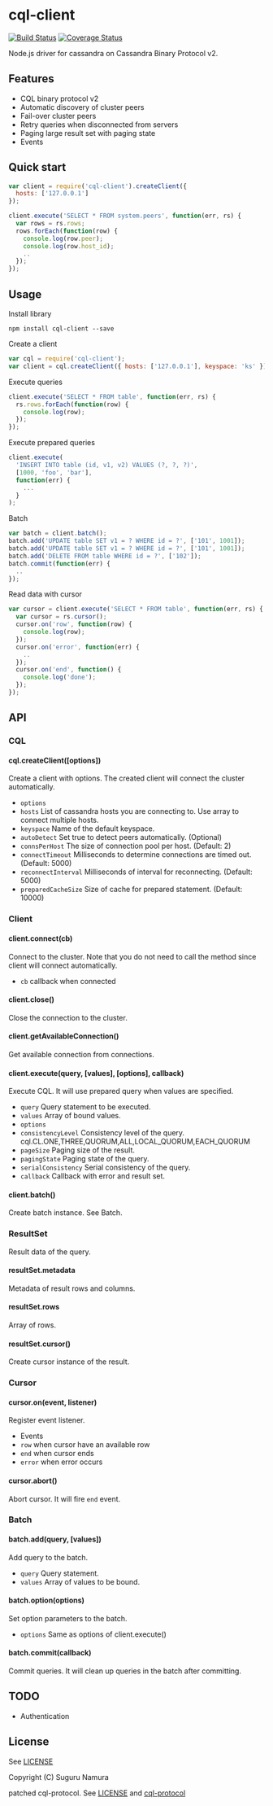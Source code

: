 cql-client
==========

[![Build Status](https://travis-ci.org/suguru/cql-client.png)](https://travis-ci.org/suguru/cql-client)
[![Coverage Status](https://coveralls.io/repos/suguru/cql-client/badge.png)](https://coveralls.io/r/suguru/cql-client)

Node.js driver for cassandra on Cassandra Binary Protocol v2.

Features
----------

- CQL binary protocol v2
- Automatic discovery of cluster peers
- Fail-over cluster peers
- Retry queries when disconnected from servers
- Paging large result set with paging state
- Events

Quick start
----------

```js
var client = require('cql-client').createClient({
  hosts: ['127.0.0.1']
});

client.execute('SELECT * FROM system.peers', function(err, rs) {
  var rows = rs.rows;
  rows.forEach(function(row) {
    console.log(row.peer);
    console.log(row.host_id);
    ..
  });
});
```

Usage
----------

Install library

```
npm install cql-client --save
```

Create a client

```js
var cql = require('cql-client');
var client = cql.createClient({ hosts: ['127.0.0.1'], keyspace: 'ks' });
```

Execute queries

```js
client.execute('SELECT * FROM table', function(err, rs) {
  rs.rows.forEach(function(row) {
    console.log(row);
  });
});
```

Execute prepared queries

```js
client.execute(
  'INSERT INTO table (id, v1, v2) VALUES (?, ?, ?)',
  [1000, 'foo', 'bar'],
  function(err) {
    ...
  }
);
```

Batch

```js
var batch = client.batch();
batch.add('UPDATE table SET v1 = ? WHERE id = ?', ['101', 1001]);
batch.add('UPDATE table SET v1 = ? WHERE id = ?', ['101', 1001]);
batch.add('DELETE FROM table WHERE id = ?', ['102']);
batch.commit(function(err) {
  ..
});
```

Read data with cursor

```js
var cursor = client.execute('SELECT * FROM table', function(err, rs) {
  var cursor = rs.cursor();
  cursor.on('row', function(row) {
    console.log(row);
  });
  cursor.on('error', function(err) {
    ..
  });
  cursor.on('end', function() {
    console.log('done');
  });
});
```
API
----------

### CQL

#### cql.createClient([options])

Create a client with options. The created client will connect the cluster automatically.

* `options`
 * `hosts` List of cassandra hosts you are connecting to. Use array to connect multiple hosts.
 * `keyspace` Name of the default keyspace.
 * `autoDetect` Set true to detect peers automatically. (Optional)
 * `connsPerHost` The size of connection pool per host. (Default: 2)
 * `connectTimeout` Milliseconds to determine connections are timed out. (Default: 5000)
 * `reconnectInterval` Milliseconds of interval for reconnecting. (Default: 5000)
 * `preparedCacheSize` Size of cache for prepared statement. (Default: 10000)

### Client

#### client.connect(cb)

Connect to the cluster. Note that you do not need to call the method since client will connect automatically.

* `cb` callback when connected

#### client.close()

Close the connection to the cluster.

#### client.getAvailableConnection()

Get available connection from connections.

#### client.execute(query, [values], [options], callback)

Execute CQL. It will use prepared query when values are specified.

* `query` Query statement to be executed.
* `values` Array of bound values.
* `options`
 * `consistencyLevel` Consistency level of the query. cql.CL.ONE,THREE,QUORUM,ALL,LOCAL_QUORUM,EACH_QUORUM
 * `pageSize` Paging size of the result.
 * `pagingState` Paging state of the query.
 * `serialConsistency` Serial consistency of the query.
* `callback` Callback with error and result set.

#### client.batch()

Create batch instance. See Batch.

### ResultSet

Result data of the query.

#### resultSet.metadata

Metadata of result rows and columns.

#### resultSet.rows

Array of rows.

#### resultSet.cursor()

Create cursor instance of the result.

### Cursor

#### cursor.on(event, listener)

Register event listener.

* Events
 * `row` when cursor have an available row
 * `end` when cursor ends
 * `error` when error occurs

#### cursor.abort()

Abort cursor. It will fire `end` event.

### Batch

#### batch.add(query, [values])

Add query to the batch.

* `query` Query statement.
* `values` Array of values to be bound.

#### batch.option(options)

Set option parameters to the batch.

* `options` Same as options of client.execute()

#### batch.commit(callback)

Commit queries. It will clean up queries in the batch after committing.

TODO
----------

- Authentication

License
----------

See [LICENSE](LICENSE)

Copyright (C) Suguru Namura

patched cql-protocol. See [LICENSE](LICENSE.cql-protocol) and [cql-protocol](https://github.com/yukim/cql-protocol/)

